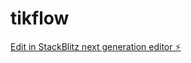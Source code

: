 # tikflow

[Edit in StackBlitz next generation editor ⚡️](https://stackblitz.com/~/github.com/Daviduche03/tikflow)